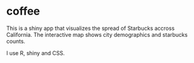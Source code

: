 # coffee  
This is a shiny app that visualizes the spread of Starbucks accross California. The interactive map shows city demographics and starbucks counts.  

I use R, shiny and CSS.
